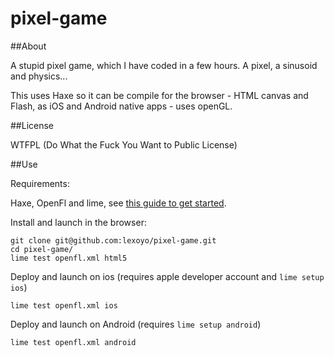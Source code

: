 pixel-game
==========

##About

A stupid pixel game, which I have coded in a few hours. A pixel, a sinusoid and physics...

This uses Haxe so it can be compile for the browser - HTML canvas and Flash, as iOS and Android native apps - uses openGL.

##License

WTFPL (Do What the Fuck You Want to Public License)

##Use

Requirements:

Haxe, OpenFl and lime, see [this guide to get started](https://medium.com/@premith/haxe-lime-openfl-ec9c2784aaa8).

Install and launch in the browser:

    git clone git@github.com:lexoyo/pixel-game.git
    cd pixel-game/
    lime test openfl.xml html5
    
Deploy and launch on ios (requires apple developer account and ```lime setup ios```)

    lime test openfl.xml ios

Deploy and launch on Android (requires ```lime setup android```)

    lime test openfl.xml android

